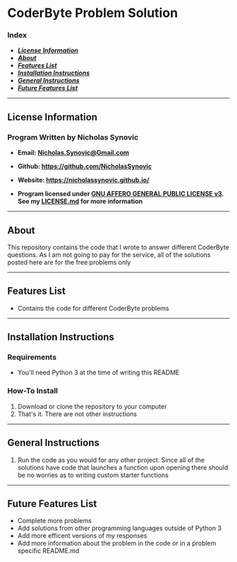 # CoderByte Problem Solution
### Index
- ***[License Information](#license-information)***
- ***[About](#about)***
- ***[Features List](#features-list)***
- ***[Installation Instructions](#installation-instructions)***
- ***[General Instructions](#general-instructions)***
- ***[Future Features List](#future-features-list)***
---
## License Information
### Program Written by Nicholas Synovic
- **Email: <Nicholas.Synovic@Gmail.com>**

- **Github: https://github.com/NicholasSynovic**

- **Website: https://nicholassynovic.github.io/**

- **Program licensed under [GNU AFFERO GENERAL PUBLIC LICENSE v3](https://choosealicense.com/licenses/agpl-3.0/). See my [LICENSE.md](LICENSE.md) for more information**

---
## About
This repository contains the code that I wrote to answer different CoderByte questions. As I am not going to pay for the service, all of the solutions posted here are for the free problems only

---
## Features List
* Contains the code for different CoderByte problems

---
## Installation Instructions
### Requirements
* You'll need Python 3 at the time of writing this README
### How-To Install
1. Download or clone the repository to your computer
2. That's it. There are not other instructions
---
## General Instructions
1. Run the code as you would for any other project. Since all of the solutions have code that launches a function upon opening there should be no worries as to writing custom starter functions
---
## Future Features List
* Complete more problems
* Add solutions from other programming languages outside of Python 3
* Add more efficent versions of my responses
* Add more information about the problem in the code or in a problem specific README.md
